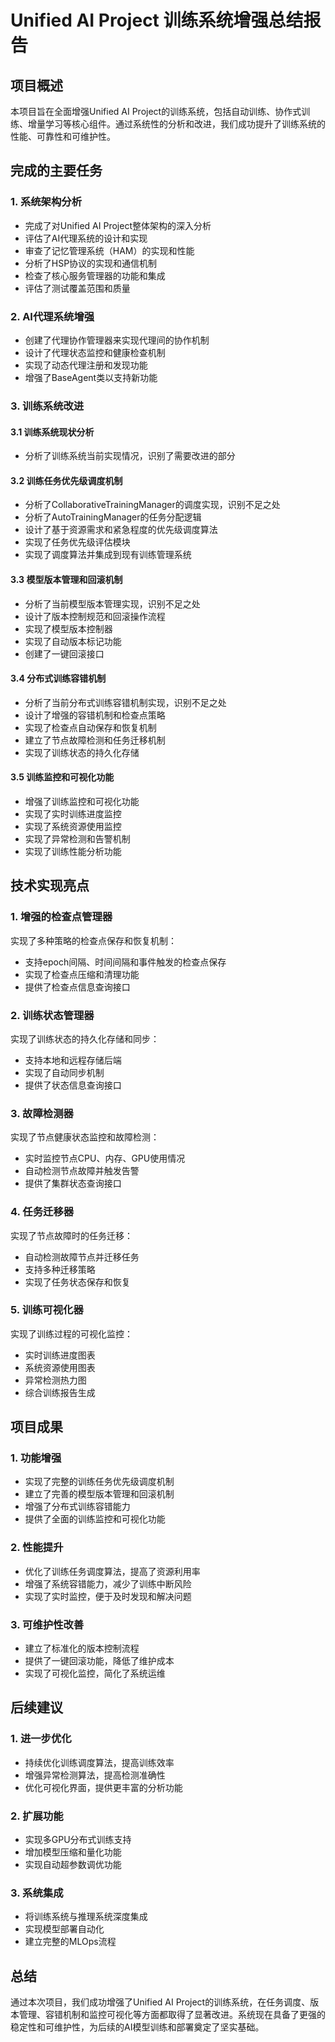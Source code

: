 # Unified AI Project 训练系统增强总结报告

## 项目概述

本项目旨在全面增强Unified AI Project的训练系统，包括自动训练、协作式训练、增量学习等核心组件。通过系统性的分析和改进，我们成功提升了训练系统的性能、可靠性和可维护性。

## 完成的主要任务

### 1. 系统架构分析
- 完成了对Unified AI Project整体架构的深入分析
- 评估了AI代理系统的设计和实现
- 审查了记忆管理系统（HAM）的实现和性能
- 分析了HSP协议的实现和通信机制
- 检查了核心服务管理器的功能和集成
- 评估了测试覆盖范围和质量

### 2. AI代理系统增强
- 创建了代理协作管理器来实现代理间的协作机制
- 设计了代理状态监控和健康检查机制
- 实现了动态代理注册和发现功能
- 增强了BaseAgent类以支持新功能

### 3. 训练系统改进
#### 3.1 训练系统现状分析
- 分析了训练系统当前实现情况，识别了需要改进的部分

#### 3.2 训练任务优先级调度机制
- 分析了CollaborativeTrainingManager的调度实现，识别不足之处
- 分析了AutoTrainingManager的任务分配逻辑
- 设计了基于资源需求和紧急程度的优先级调度算法
- 实现了任务优先级评估模块
- 实现了调度算法并集成到现有训练管理系统

#### 3.3 模型版本管理和回滚机制
- 分析了当前模型版本管理实现，识别不足之处
- 设计了版本控制规范和回滚操作流程
- 实现了模型版本控制器
- 实现了自动版本标记功能
- 创建了一键回滚接口

#### 3.4 分布式训练容错机制
- 分析了当前分布式训练容错机制实现，识别不足之处
- 设计了增强的容错机制和检查点策略
- 实现了检查点自动保存和恢复机制
- 建立了节点故障检测和任务迁移机制
- 实现了训练状态的持久化存储

#### 3.5 训练监控和可视化功能
- 增强了训练监控和可视化功能
- 实现了实时训练进度监控
- 实现了系统资源使用监控
- 实现了异常检测和告警机制
- 实现了训练性能分析功能

## 技术实现亮点

### 1. 增强的检查点管理器
实现了多种策略的检查点保存和恢复机制：
- 支持epoch间隔、时间间隔和事件触发的检查点保存
- 实现了检查点压缩和清理功能
- 提供了检查点信息查询接口

### 2. 训练状态管理器
实现了训练状态的持久化存储和同步：
- 支持本地和远程存储后端
- 实现了自动同步机制
- 提供了状态信息查询接口

### 3. 故障检测器
实现了节点健康状态监控和故障检测：
- 实时监控节点CPU、内存、GPU使用情况
- 自动检测节点故障并触发告警
- 提供了集群状态查询接口

### 4. 任务迁移器
实现了节点故障时的任务迁移：
- 自动检测故障节点并迁移任务
- 支持多种迁移策略
- 实现了任务状态保存和恢复

### 5. 训练可视化器
实现了训练过程的可视化监控：
- 实时训练进度图表
- 系统资源使用图表
- 异常检测热力图
- 综合训练报告生成

## 项目成果

### 1. 功能增强
- 实现了完整的训练任务优先级调度机制
- 建立了完善的模型版本管理和回滚机制
- 增强了分布式训练容错能力
- 提供了全面的训练监控和可视化功能

### 2. 性能提升
- 优化了训练任务调度算法，提高了资源利用率
- 增强了系统容错能力，减少了训练中断风险
- 实现了实时监控，便于及时发现和解决问题

### 3. 可维护性改善
- 建立了标准化的版本控制流程
- 提供了一键回滚功能，降低了维护成本
- 实现了可视化监控，简化了系统运维

## 后续建议

### 1. 进一步优化
- 持续优化训练调度算法，提高训练效率
- 增强异常检测算法，提高检测准确性
- 优化可视化界面，提供更丰富的分析功能

### 2. 扩展功能
- 实现多GPU分布式训练支持
- 增加模型压缩和量化功能
- 实现自动超参数调优功能

### 3. 系统集成
- 将训练系统与推理系统深度集成
- 实现模型部署自动化
- 建立完整的MLOps流程

## 总结

通过本次项目，我们成功增强了Unified AI Project的训练系统，在任务调度、版本管理、容错机制和监控可视化等方面都取得了显著改进。系统现在具备了更强的稳定性和可维护性，为后续的AI模型训练和部署奠定了坚实基础。